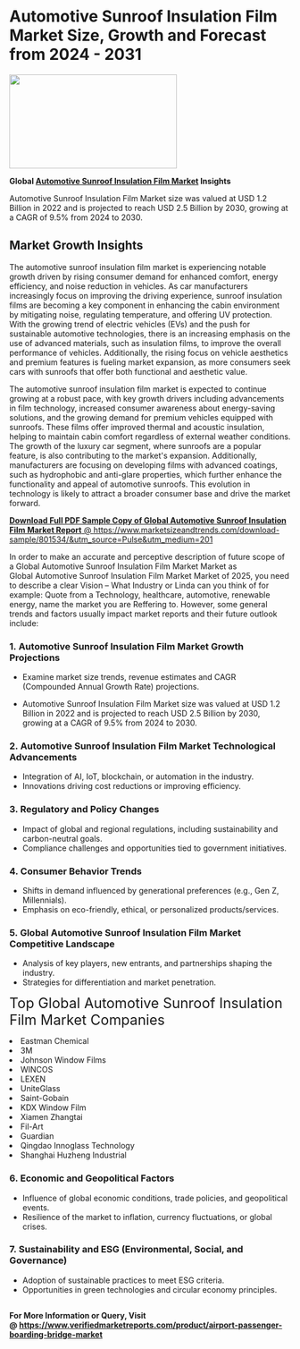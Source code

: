 <H1>Automotive Sunroof Insulation Film Market Size, Growth and Forecast from 2024 - 2031</H1><img class="aligncenter size-medium wp-image-584254" src="https://thirdeyenews.in/wp-content/uploads/2024/09/Global-Market-Research-300x168.jpeg" alt="" width="300" height="168" /><p><strong>Global&nbsp;<a href="https://www.marketsizeandtrends.com/download-sample/801534/&amp;utm_source=Pulse&amp;utm_medium=201">Automotive Sunroof Insulation Film Market</a> Insights</strong></p><p>Automotive Sunroof Insulation Film Market size was valued at USD 1.2 Billion in 2022 and is projected to reach USD 2.5 Billion by 2030, growing at a CAGR of 9.5% from 2024 to 2030.</p><p><h2>Market Growth Insights</h2> <p>The automotive sunroof insulation film market is experiencing notable growth driven by rising consumer demand for enhanced comfort, energy efficiency, and noise reduction in vehicles. As car manufacturers increasingly focus on improving the driving experience, sunroof insulation films are becoming a key component in enhancing the cabin environment by mitigating noise, regulating temperature, and offering UV protection. With the growing trend of electric vehicles (EVs) and the push for sustainable automotive technologies, there is an increasing emphasis on the use of advanced materials, such as insulation films, to improve the overall performance of vehicles. Additionally, the rising focus on vehicle aesthetics and premium features is fueling market expansion, as more consumers seek cars with sunroofs that offer both functional and aesthetic value.</p> <p><a href="#"></a></p> <p>The automotive sunroof insulation film market is expected to continue growing at a robust pace, with key growth drivers including advancements in film technology, increased consumer awareness about energy-saving solutions, and the growing demand for premium vehicles equipped with sunroofs. These films offer improved thermal and acoustic insulation, helping to maintain cabin comfort regardless of external weather conditions. The growth of the luxury car segment, where sunroofs are a popular feature, is also contributing to the market's expansion. Additionally, manufacturers are focusing on developing films with advanced coatings, such as hydrophobic and anti-glare properties, which further enhance the functionality and appeal of automotive sunroofs. This evolution in technology is likely to attract a broader consumer base and drive the market forward. <p><a href="#"></p><p><span class=""><strong>Download Full PDF Sample Copy of Global Automotive Sunroof Insulation Film Market Report</strong> @ <a href="https://www.marketsizeandtrends.com/download-sample/801534/&amp;utm_source=Pulse&amp;utm_medium=201" target="_blank">https://www.marketsizeandtrends.com/download-sample/801534/&amp;utm_source=Pulse&amp;utm_medium=201</a></span></p><p>In order to make an accurate and perceptive description of future scope of a Global&nbsp;Automotive Sunroof Insulation Film Market Market as Global&nbsp;Automotive Sunroof Insulation Film Market Market of 2025, you need to describe a clear Vision &ndash; What Industry or Linda can you think of for example: Quote from a Technology, healthcare, automotive, renewable energy, name the market you are Reffering to. However, some general trends and factors usually impact market reports and their future outlook include:</p><h3>1.&nbsp;<strong>Automotive Sunroof Insulation Film Market Growth Projections</strong></h3><ul><li>Examine market size trends, revenue estimates and CAGR (Compounded Annual Growth Rate) projections.</li><li><p>Automotive Sunroof Insulation Film Market size was valued at USD 1.2 Billion in 2022 and is projected to reach USD 2.5 Billion by 2030, growing at a CAGR of 9.5% from 2024 to 2030.</p></li></ul><h3>2.&nbsp;<strong>Automotive Sunroof Insulation Film Market Technological Advancements</strong></h3><ul><li>Integration of AI, IoT, blockchain, or automation in the industry.</li><li>Innovations driving cost reductions or improving efficiency.</li></ul><h3>3.&nbsp;<strong>Regulatory and Policy Changes</strong></h3><ul><li>Impact of global and regional regulations, including sustainability and carbon-neutral goals.</li><li>Compliance challenges and opportunities tied to government initiatives.</li></ul><h3>4.&nbsp;<strong>Consumer Behavior Trends</strong></h3><ul><li>Shifts in demand influenced by generational preferences (e.g., Gen Z, Millennials).</li><li>Emphasis on eco-friendly, ethical, or personalized products/services.</li></ul><h3>5.&nbsp;<strong>Global Automotive Sunroof Insulation Film Market Competitive Landscape</strong></h3><ul><li>Analysis of key players, new entrants, and partnerships shaping the industry.</li><li>Strategies for differentiation and market penetration.</li></ul><p data-pm-slice="1 1 []"><span style="color: inherit; font-family: inherit; font-size: 25px;">Top Global Automotive Sunroof Insulation Film Market Companies</span></p><div class="" data-test-id=""><p><li>Eastman Chemical</li><li> 3M</li><li> Johnson Window Films</li><li> WINCOS</li><li> LEXEN</li><li> UniteGlass</li><li> Saint-Gobain</li><li> KDX Window Film</li><li> Xiamen Zhangtai</li><li> Fil-Art</li><li> Guardian</li><li> Qingdao Innoglass Technology</li><li> Shanghai Huzheng Industrial</li></p></div><h3>6.&nbsp;<strong>Economic and Geopolitical Factors</strong></h3><ul><li>Influence of global economic conditions, trade policies, and geopolitical events.</li><li>Resilience of the market to inflation, currency fluctuations, or global crises.</li></ul><h3>7.&nbsp;<strong>Sustainability and ESG (Environmental, Social, and Governance)</strong></h3><ul><li>Adoption of sustainable practices to meet ESG criteria.</li><li>Opportunities in green technologies and circular economy principles.</li></ul><h2><strong style="font-size: 14px;">For More Information or Query, Visit @&nbsp;</strong><a style="background-color: #ffffff; font-size: 14px;" href="https://www.marketsizeandtrends.com/report/automotive-sunroof-insulation-film-market/" target="_blank">https://www.verifiedmarketreports.com/product/airport-passenger-boarding-bridge-market</a></h2>
